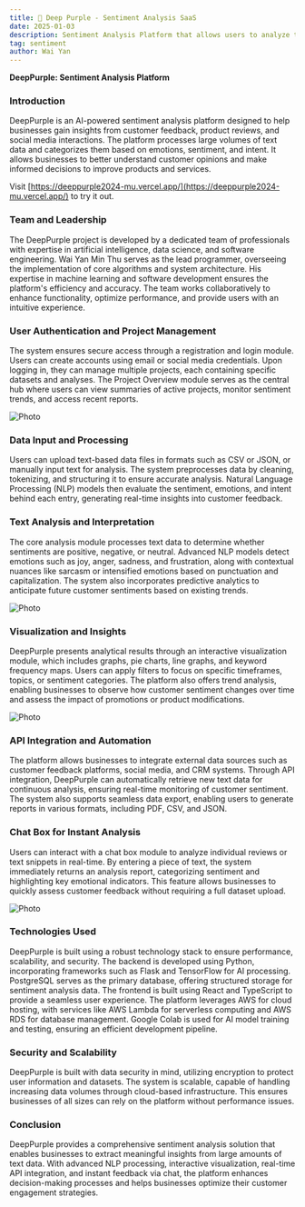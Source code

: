 ```yaml
---
title: 🧠 Deep Purple - Sentiment Analysis SaaS
date: 2025-01-03
description: Sentiment Analysis Platform that allows users to analyze the sentiment of a given text, such as from social medias or product reviews in a graphical and easy to understand way.
tag: sentiment
author: Wai Yan
---
```



**DeepPurple: Sentiment Analysis Platform**


### Introduction
DeepPurple is an AI-powered sentiment analysis platform designed to help businesses gain insights from customer feedback, product reviews, and social media interactions. The platform processes large volumes of text data and categorizes them based on emotions, sentiment, and intent. It allows businesses to better understand customer opinions and make informed decisions to improve products and services.

Visit [https://deeppurple2024-mu.vercel.app/](https://deeppurple2024-mu.vercel.app/) to try it out.


### Team and Leadership
The DeepPurple project is developed by a dedicated team of professionals with expertise in artificial intelligence, data science, and software engineering. Wai Yan Min Thu serves as the lead programmer, overseeing the implementation of core algorithms and system architecture. His expertise in machine learning and software development ensures the platform's efficiency and accuracy. The team works collaboratively to enhance functionality, optimize performance, and provide users with an intuitive experience.

### User Authentication and Project Management
The system ensures secure access through a registration and login module. Users can create accounts using email or social media credentials. Upon logging in, they can manage multiple projects, each containing specific datasets and analyses. The Project Overview module serves as the central hub where users can view summaries of active projects, monitor sentiment trends, and access recent reports.

<Image
  src="/images/deeppurple/deeppurple-1.png"
  alt="Photo"
  width={1125}
  height={750}
  priority
  className="next-image"
/>

### Data Input and Processing
Users can upload text-based data files in formats such as CSV or JSON, or manually input text for analysis. The system preprocesses data by cleaning, tokenizing, and structuring it to ensure accurate analysis. Natural Language Processing (NLP) models then evaluate the sentiment, emotions, and intent behind each entry, generating real-time insights into customer feedback.

### Text Analysis and Interpretation
The core analysis module processes text data to determine whether sentiments are positive, negative, or neutral. Advanced NLP models detect emotions such as joy, anger, sadness, and frustration, along with contextual nuances like sarcasm or intensified emotions based on punctuation and capitalization. The system also incorporates predictive analytics to anticipate future customer sentiments based on existing trends.

<Image
  src="/images/deeppurple/deeppurple-2.png"
  alt="Photo"
  width={1125}
  height={750}
  priority
  className="next-image"
/>

### Visualization and Insights
DeepPurple presents analytical results through an interactive visualization module, which includes graphs, pie charts, line graphs, and keyword frequency maps. Users can apply filters to focus on specific timeframes, topics, or sentiment categories. The platform also offers trend analysis, enabling businesses to observe how customer sentiment changes over time and assess the impact of promotions or product modifications.

<Image
  src="/images/deeppurple/deeppurple-4.png"
  alt="Photo"
  width={1125}
  height={750}
  priority
  className="next-image"
/>


### API Integration and Automation
The platform allows businesses to integrate external data sources such as customer feedback platforms, social media, and CRM systems. Through API integration, DeepPurple can automatically retrieve new text data for continuous analysis, ensuring real-time monitoring of customer sentiment. The system also supports seamless data export, enabling users to generate reports in various formats, including PDF, CSV, and JSON.

### Chat Box for Instant Analysis
Users can interact with a chat box module to analyze individual reviews or text snippets in real-time. By entering a piece of text, the system immediately returns an analysis report, categorizing sentiment and highlighting key emotional indicators. This feature allows businesses to quickly assess customer feedback without requiring a full dataset upload.

<Image
  src="/images/deeppurple/deeppurple-7.png"
  alt="Photo"
  width={1125}
  height={750}
  priority
  className="next-image"
/>

### Technologies Used
DeepPurple is built using a robust technology stack to ensure performance, scalability, and security. The backend is developed using Python, incorporating frameworks such as Flask and TensorFlow for AI processing. PostgreSQL serves as the primary database, offering structured storage for sentiment analysis data. The frontend is built using React and TypeScript to provide a seamless user experience. The platform leverages AWS for cloud hosting, with services like AWS Lambda for serverless computing and AWS RDS for database management. Google Colab is used for AI model training and testing, ensuring an efficient development pipeline.

### Security and Scalability
DeepPurple is built with data security in mind, utilizing encryption to protect user information and datasets. The system is scalable, capable of handling increasing data volumes through cloud-based infrastructure. This ensures businesses of all sizes can rely on the platform without performance issues.

### Conclusion
DeepPurple provides a comprehensive sentiment analysis solution that enables businesses to extract meaningful insights from large amounts of text data. With advanced NLP processing, interactive visualization, real-time API integration, and instant feedback via chat, the platform enhances decision-making processes and helps businesses optimize their customer engagement strategies.



